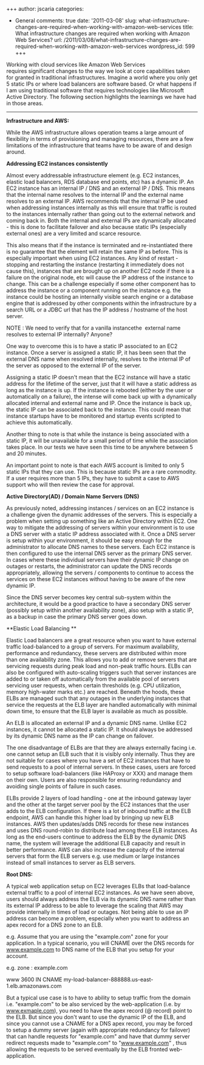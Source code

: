 +++
author: jscaria
categories:
- General
comments: true
date: '2011-03-08'
slug: what-infrastructure-changes-are-required-when-working-with-amazon-web-services
title: What infrastructure changes are required when working with Amazon Web Services?
url: /2011/03/08/what-infrastructure-changes-are-required-when-working-with-amazon-web-services
wordpress_id: 599
+++


Working with cloud services like Amazon Web Services requires significant changes to the way we look at core capabilities taken for granted in traditional infrastructures. Imagine a world where you only get 5 static IPs or where load balancers are software based. Or what happens if I am using traditional software that requires technologies like Microsoft Active Directory. The following section highlights the learnings we have had in those areas.




** **




**Infrastructure and AWS:**




While the AWS infrastructure allows operation teams a large amount of flexibility in terms of provisioning and managing resources, there are a few limitations of the infrastructure that teams have to be aware of and design around.







**Addressing EC2 instances consistently**




Almost every addressable infrastructure element (e.g. EC2 instances, elastic load balancers, RDS database end points, etc) has a dynamic IP. An EC2 instance has an internal IP / DNS and an external IP / DNS. This means that the internal name resolves to the internal IP and the external name resolves to an external IP. AWS recommends that the internal IP be used when addressing instances internally as this will ensure that traffic is routed to the instances internally rather than going out to the external network and coming back in. Both the internal and external IPs are dynamically allocated - this is done to facilitate failover and also because static IPs (especially external ones) are a very limited and scarce resource.







This also means that if the instance is terminated and re-instantiated there is no guarantee that the element will retain the same IP as before. This is especially important when using EC2 instances. Any kind of restart - stopping and restarting the instance (restarting it immediately does not cause this), instances that are brought up on another EC2 node if there is a failure on the original node, etc will cause the IP address of the instance to change. This can be a challenge especially if some other component has to address the instance or a component running on the instance e.g. the instance could be hosting an internally visible search engine or a database engine that is addressed by other components within the infrastructure by a search URL or a JDBC url that has the IP address / hostname of the host server.







NOTE : We need to verify that for a vanilla instancethe  external name resolves to external IP internally? Anyone?







One way to overcome this is to have a static IP associated to an EC2 instance. Once a server is assigned a static IP, it has been seen that the external DNS name when resolved internally, resolves to the internal IP of the server as opposed to the external IP of the server.







Assigning a static IP doesn't mean that the EC2 instance will have a static address for the lifetime of the server, just that it will have a static address as long as the instance is up. If the instance is rebooted (either by the user or automatically on a failure), the intense will come back up with a dynamically allocated internal and external name and IP. Once the instance is back up, the static IP can be associated back to the instance. This could mean that instance startups have to be monitored and startup events scripted to achieve this automatically.







Another thing to note is that while the instance is being associated with a static IP, it will be unavailable for a small period of time while the association takes place. In our tests we have seen this time to be anywhere between 5 and 20 minutes.







An important point to note is that each AWS account is limited to only 5 static IPs that they can use. This is because static IPs are a rare commodity. If a user requires more than 5 IPs, they have to submit a case to AWS support who will then review the case for approval.







**Active Directory(AD) / Domain Name Servers (DNS)**




As previously noted, addressing instances / services on an EC2 instance is a challenge given the dynamic addresses of the servers. This is especially a problem when setting up something like an Active Directory within EC2. One way to mitigate the addressing of servers within your environment is to use a DNS server with a static IP address associated with it.  Once a DNS server is setup within your environment, it should be easy enough for the administrator to allocate DNS names to these servers. Each EC2 instance is then configured to use the internal DNS server as the primary DNS server. In cases where these individual servers have their dynamic IP change on outages or restarts, the administrator can update the DNS records appropriately, allowing the servers / components to continue to access the services on these EC2 instances without having to be aware of the new dynamic IP.







Since the DNS server becomes key central sub-system within the architecture, it would be a good practice to have a secondary DNS server (possibly setup within another availability zone), also setup with a static IP, as a backup in case the primary DNS server goes down.







**Elastic Load Balancing **




Elastic Load balancers are a great resource when you want to have external traffic load-balanced to a group of servers. For maximum availability, performance and redundancy, these servers are distributed within more than one availability zone. This allows you to add or remove servers that are servicing requests during peak load and non-peak traffic hours. ELBs can also be configured with auto-scaling triggers such that server instances are added to or taken off automatically from the available pool of servers servicing user requests, when certain thresholds (e.g. CPU utilization, memory high-water marks etc.) are reached. Beneath the hoods, these ELBs are managed such that any outages in the underlying instances that service the requests at the ELB layer are handled automatically with minimal down time, to ensure that the ELB layer is available as much as possible.







An ELB is allocated an external IP and a dynamic DNS name. Unlike EC2 instances, it cannot be allocated a static IP. It should always be addressed by its dynamic DNS name as the IP can change on failover.







The one disadvantage of ELBs are that they are always externally facing i.e. one cannot setup an ELB such that it is visibly only internally. Thus they are not suitable for cases where you have a set of EC2 instances that have to send requests to a pool of internal servers. In these cases, users are forced to setup software load-balancers (like HAProxy or XXX) and manage them on their own. Users are also responsible for ensuring redundancy and avoiding single points of failure in such cases.







ELBs provide 2 layers of load handling - one at the inbound gateway layer and the other at the target server pool by the EC2 instances that the user adds to the ELB configuration. If there is a lot of inbound traffic at the ELB endpoint, AWS can handle this higher load by bringing up new ELB instances. AWS then updates/adds DNS records for these new instances and uses DNS round-robin to distribute load among these ELB instances. As long as the end-users continue to address the ELB by the dynamic DNS name, the system will leverage the additional ELB capacity and result in better performance. AWS can also increase the capacity of the internal servers that form the ELB servers e.g. use medium or large instances instead of small instances to server as ELB servers.







**Root DNS:**




A typical web application setup on EC2 leverages ELBs that load-balance external traffic to a pool of internal EC2 instances. As we have seen above, users should always address the ELB via its dynamic DNS name rather than its external IP address to be able to leverage the scaling that AWS may provide internally in times of load or outages. Not being able to use an IP address can become a problem, especially when you want to address an apex record for a DNS zone to an ELB.







e.g. Assume that you are using the "example.com" zone for your application. In a typical scenario, you will CNAME over the DNS records for www.example.com to DNS name of the ELB that you setup for your account.







e.g. zone : example.com




www 3600 IN CNAME my-load-balancer-888888.us-east-1.elb.amazonaws.com







But a typical use case is to have to ability to setup traffic from the domain i.e. "example.com" to be also serviced by the web-application (i.e. by www.exmaple.com), you need to have the apex record (@ record) point to the ELB. But since you don't want to use the dynamic IP of the ELB, and since you cannot use a CNAME for a DNS apex record, you may be forced to setup a dummy server (again with appropriate redundancy for failover) that can handle requests for "example.com" and have that dummy server redirect requests made to "example.com" to "www.example.com" , thus allowing the requests to be served eventually by the ELB fronted web-application.
